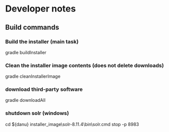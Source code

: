 # Developer notes

## Build commands

### Build the installer (main task)
gradle buildInstaller

### Clean the installer image contents (does not delete downloads)
gradle cleanInstallerImage

### download third-party software
gradle downloadAll

### shutdown solr (windows)
cd ${danu}
installer_image\solr-8.11.4\bin\solr.cmd stop  -p 8983





